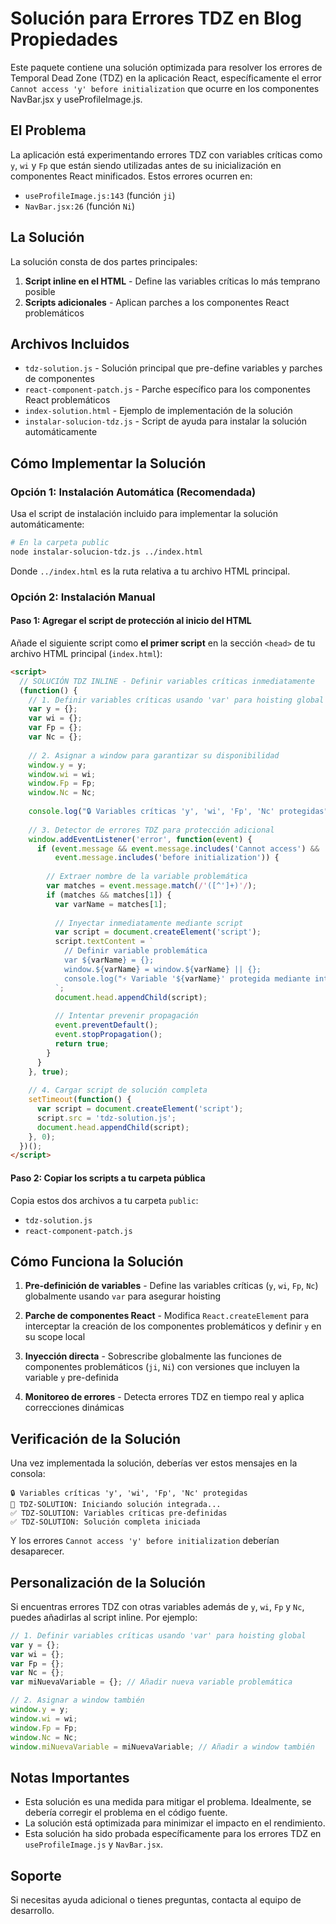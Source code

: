 # Solución para Errores TDZ en Blog Propiedades

Este paquete contiene una solución optimizada para resolver los errores de Temporal Dead Zone (TDZ) en la aplicación React, específicamente el error `Cannot access 'y' before initialization` que ocurre en los componentes NavBar.jsx y useProfileImage.js.

## El Problema

La aplicación está experimentando errores TDZ con variables críticas como `y`, `wi` y `Fp` que están siendo utilizadas antes de su inicialización en componentes React minificados. Estos errores ocurren en:

- `useProfileImage.js:143` (función `ji`)
- `NavBar.jsx:26` (función `Ni`)

## La Solución

La solución consta de dos partes principales:

1. **Script inline en el HTML** - Define las variables críticas lo más temprano posible
2. **Scripts adicionales** - Aplican parches a los componentes React problemáticos

## Archivos Incluidos

- `tdz-solution.js` - Solución principal que pre-define variables y parches de componentes
- `react-component-patch.js` - Parche específico para los componentes React problemáticos
- `index-solution.html` - Ejemplo de implementación de la solución
- `instalar-solucion-tdz.js` - Script de ayuda para instalar la solución automáticamente

## Cómo Implementar la Solución

### Opción 1: Instalación Automática (Recomendada)

Usa el script de instalación incluido para implementar la solución automáticamente:

```bash
# En la carpeta public
node instalar-solucion-tdz.js ../index.html
```

Donde `../index.html` es la ruta relativa a tu archivo HTML principal.

### Opción 2: Instalación Manual

#### Paso 1: Agregar el script de protección al inicio del HTML

Añade el siguiente script como **el primer script** en la sección `<head>` de tu archivo HTML principal (`index.html`):

```html
<script>
  // SOLUCIÓN TDZ INLINE - Definir variables críticas inmediatamente
  (function() {
    // 1. Definir variables críticas usando 'var' para hoisting global
    var y = {};
    var wi = {};
    var Fp = {};
    var Nc = {};
    
    // 2. Asignar a window para garantizar su disponibilidad
    window.y = y;
    window.wi = wi;
    window.Fp = Fp;
    window.Nc = Nc;
    
    console.log("🔒 Variables críticas 'y', 'wi', 'Fp', 'Nc' protegidas");
    
    // 3. Detector de errores TDZ para protección adicional
    window.addEventListener('error', function(event) {
      if (event.message && event.message.includes('Cannot access') && 
          event.message.includes('before initialization')) {
        
        // Extraer nombre de la variable problemática
        var matches = event.message.match(/'([^']+)'/);
        if (matches && matches[1]) {
          var varName = matches[1];
          
          // Inyectar inmediatamente mediante script
          var script = document.createElement('script');
          script.textContent = `
            // Definir variable problemática
            var ${varName} = {}; 
            window.${varName} = window.${varName} || {};
            console.log("⚡ Variable '${varName}' protegida mediante interceptor");
          `;
          document.head.appendChild(script);
          
          // Intentar prevenir propagación
          event.preventDefault();
          event.stopPropagation();
          return true;
        }
      }
    }, true);
    
    // 4. Cargar script de solución completa
    setTimeout(function() {
      var script = document.createElement('script');
      script.src = 'tdz-solution.js';
      document.head.appendChild(script);
    }, 0);
  })();
</script>
```

#### Paso 2: Copiar los scripts a tu carpeta pública

Copia estos dos archivos a tu carpeta `public`:

- `tdz-solution.js`
- `react-component-patch.js`

## Cómo Funciona la Solución

1. **Pre-definición de variables** - Define las variables críticas (`y`, `wi`, `Fp`, `Nc`) globalmente usando `var` para asegurar hoisting
   
2. **Parche de componentes React** - Modifica `React.createElement` para interceptar la creación de los componentes problemáticos y definir `y` en su scope local

3. **Inyección directa** - Sobrescribe globalmente las funciones de componentes problemáticos (`ji`, `Ni`) con versiones que incluyen la variable `y` pre-definida

4. **Monitoreo de errores** - Detecta errores TDZ en tiempo real y aplica correcciones dinámicas

## Verificación de la Solución

Una vez implementada la solución, deberías ver estos mensajes en la consola:

```
🔒 Variables críticas 'y', 'wi', 'Fp', 'Nc' protegidas
🚀 TDZ-SOLUTION: Iniciando solución integrada...
✅ TDZ-SOLUTION: Variables críticas pre-definidas
✅ TDZ-SOLUTION: Solución completa iniciada
```

Y los errores `Cannot access 'y' before initialization` deberían desaparecer.

## Personalización de la Solución

Si encuentras errores TDZ con otras variables además de `y`, `wi`, `Fp` y `Nc`, puedes añadirlas al script inline. Por ejemplo:

```javascript
// 1. Definir variables críticas usando 'var' para hoisting global
var y = {};
var wi = {};
var Fp = {};
var Nc = {};
var miNuevaVariable = {}; // Añadir nueva variable problemática

// 2. Asignar a window también
window.y = y;
window.wi = wi;
window.Fp = Fp;
window.Nc = Nc;
window.miNuevaVariable = miNuevaVariable; // Añadir a window también
```

## Notas Importantes

- Esta solución es una medida para mitigar el problema. Idealmente, se debería corregir el problema en el código fuente.
- La solución está optimizada para minimizar el impacto en el rendimiento.
- Esta solución ha sido probada específicamente para los errores TDZ en `useProfileImage.js` y `NavBar.jsx`.

## Soporte

Si necesitas ayuda adicional o tienes preguntas, contacta al equipo de desarrollo. 